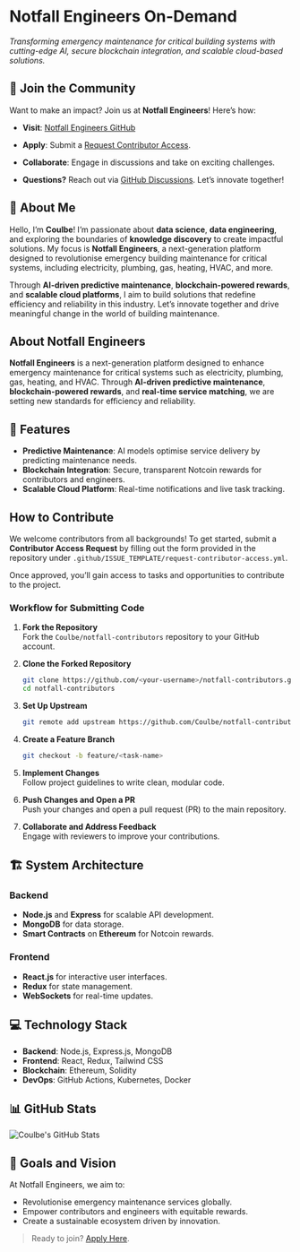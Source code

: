 # **Notfall Engineers On-Demand**  
*Transforming emergency maintenance for critical building systems with cutting-edge AI, secure blockchain integration, and scalable cloud-based solutions.*



## **🎉 Join the Community**

Want to make an impact? Join us at **Notfall Engineers**! Here’s how:

- **Visit**: [Notfall Engineers GitHub](https://github.com/Coulbe/notfall-contributors)  
- **Apply**: Submit a [Request Contributor Access](https://github.com/Coulbe/notfall-contributors/issues/new/choose).  
- **Collaborate**: Engage in discussions and take on exciting challenges.

- **Questions?** Reach out via [GitHub Discussions](https://github.com/Coulbe/notfall-contributors/discussions). Let’s innovate together!




## **💫 About Me**

Hello, I’m **Coulbe**! I’m passionate about **data science**, **data engineering**, and exploring the boundaries of **knowledge discovery** to create impactful solutions. My focus is **Notfall Engineers**, a next-generation platform designed to revolutionise emergency building maintenance for critical systems, including electricity, plumbing, gas, heating, HVAC, and more.

Through **AI-driven predictive maintenance**, **blockchain-powered rewards**, and **scalable cloud platforms**, I aim to build solutions that redefine efficiency and reliability in this industry. Let’s innovate together and drive meaningful change in the world of building maintenance.



## **About Notfall Engineers**

**Notfall Engineers** is a next-generation platform designed to enhance emergency maintenance for critical systems such as electricity, plumbing, gas, heating, and HVAC. Through **AI-driven predictive maintenance**, **blockchain-powered rewards**, and **real-time service matching**, we are setting new standards for efficiency and reliability.



## **🌟 Features**

- **Predictive Maintenance**: AI models optimise service delivery by predicting maintenance needs.  
- **Blockchain Integration**: Secure, transparent Notcoin rewards for contributors and engineers.  
- **Scalable Cloud Platform**: Real-time notifications and live task tracking.  



## **How to Contribute**

We welcome contributors from all backgrounds! To get started, submit a **Contributor Access Request** by filling out the form provided in the repository under `.github/ISSUE_TEMPLATE/request-contributor-access.yml`.  

Once approved, you’ll gain access to tasks and opportunities to contribute to the project.



### **Workflow for Submitting Code**

1. **Fork the Repository**  
   Fork the `Coulbe/notfall-contributors` repository to your GitHub account.

2. **Clone the Forked Repository**  
   ```bash
   git clone https://github.com/<your-username>/notfall-contributors.git
   cd notfall-contributors
   ```

3. **Set Up Upstream**  
   ```bash
   git remote add upstream https://github.com/Coulbe/notfall-contributors.git
   ```

4. **Create a Feature Branch**  
   ```bash
   git checkout -b feature/<task-name>
   ```

5. **Implement Changes**  
   Follow project guidelines to write clean, modular code.

6. **Push Changes and Open a PR**  
   Push your changes and open a pull request (PR) to the main repository.

7. **Collaborate and Address Feedback**  
   Engage with reviewers to improve your contributions.



## **🏗️ System Architecture**

### Backend
- **Node.js** and **Express** for scalable API development.
- **MongoDB** for data storage.
- **Smart Contracts** on **Ethereum** for Notcoin rewards.

### Frontend
- **React.js** for interactive user interfaces.
- **Redux** for state management.
- **WebSockets** for real-time updates.



## **💻 Technology Stack**

- **Backend**: Node.js, Express.js, MongoDB  
- **Frontend**: React, Redux, Tailwind CSS  
- **Blockchain**: Ethereum, Solidity  
- **DevOps**: GitHub Actions, Kubernetes, Docker  



## **📊 GitHub Stats**

![Coulbe's GitHub Stats](https://github-readme-stats.vercel.app/api?username=Coulbe&show_icons=true&theme=radical)  



## **🎯 Goals and Vision**

At Notfall Engineers, we aim to:  
- Revolutionise emergency maintenance services globally.  
- Empower contributors and engineers with equitable rewards.  
- Create a sustainable ecosystem driven by innovation.  

> Ready to join? [Apply Here](https://github.com/Coulbe/notfall-contributors/issues/new/choose).
